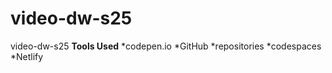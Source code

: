 # video-dw-s25
video-dw-s25
**Tools Used**
*codepen.io
*GitHub
    *repositories
    *codespaces
*Netlify